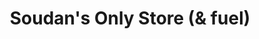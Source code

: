 ---
title: "Soudan's Only Store (& fuel)"
url: /soudan/soudans-only-store-and-fuel/
shop: supermarket
---